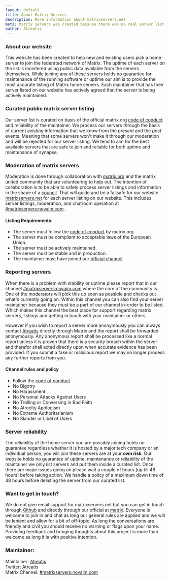 ```yaml
---
layout: default
title: About Matrix Servers
description: More information about matrixservers.net
meta: Matrix servers was created because there was no real server list supporting unofficial servers for the matrix network
author: Atreatis
---
```

### About our website
This website has been created to help new and existing users pick a home server to join the federated network of Matrix. The uptime of each server on the list is monitered using public data available from the servers themselves. While joining any of these servers holds no guarantee for maintenance of the running software or uptime our aim is to provide the most accurate listing of Matrix home servers. Each maintainer that has their server listed on our website has actively agreed that the server is being actively maintained.

### Curated public matrix server listing
Our server list is curated on basis of the official matrix.org [code of conduct](https://matrix.org/docs/guides/code_of_conduct.html) and reliability of the maintainer. We process our servers through the basis of current _existing_ information that we know from the _present_ and the _past_ events. Meaning that some servers won't make it through our moderation and will be rejected for our server listing. We tend to aim for the best available servers that are safe to join and reliable for both uptime and maintenance of synapse.

### Moderation of matrix servers
Moderation is done through collaboration with [matrix.org](https://matrix.org/) and the matrix united community that are volunteering to help out. The intention of collaboration is to be able to safely process server listings and information in the shape of a [council](https://en.wikipedia.org/wiki/Council). That will guide and be a failsafe for our website [matrixservers.net](https://matrixservers.net) for each server listing on our website. This includes server listings, moderation, and chatroom operation at [#matrixservers:novaim.com](https://matrix.to/#/#matrixservers:novaim.com).

#### Listing Requirements:
+ The server must follow the [code of conduct](https://matrix.org/docs/guides/code_of_conduct.html) by matrix.org
+ The server must be compliant to acceptable laws of the European Union.
+ The server must be actively maintained.
+ The server must be stable and in production.
+ The maintainer must have joined our [official channel](https://matrix.to/#/#matrixservers:novaim.com)

### Reporting servers
When there is a problem with stability or uptime please report that in our channel [#matrixservers:novaim.com](https://matrix.to/#/#matrixservers:novaim.com) where the core of the community is. One of the moderators will pick this up soon as possible and checks out what's currently going on. Within this channel you can also find your server maintainer because they must be a part of our channel in-order to be listed. Which makes this channel the best place for support regarding matrix servers, listings and getting in touch with your maintainer or others.

However if you wish to report a server more anonymously you can always contact [Atreatis](https://matrix.to/#/@atreatis:novaim.com) directly through Matrix and the report shall be forwarded anonymously. Any anonymous report shall be processed like a normal report unless it is proven that there is a security breach within the server and therefor shall acted directly upon when accurate evidence has been provided. If you submit a fake or malicious report we may no longer process any further reports from you. 

#### Channel rules and policy
+ Follow the [code of conduct](https://matrix.org/docs/guides/code_of_conduct.html)
+ No Bigotry
+ No Harassment
+ No Personal Attacks Against Users
+ No Trolling or Conversing in Bad Faith
+ No Atrocity Apologism
+ No Extreme Authoritarianism
+ No Slander or Libel of Users

### Server reliability
The reliability of the home server you are possibly joining holds no guarantee regardless whether it is hosted by a major tech company or an individual person, you will join these servers are at your **own risk**. Our website holds no guarantee of uptime, maintenance or reliability of the maintainer we only list servers and put them inside a curated list. Once there are major issues going on please wait a couple of hours (up till 48 hours) before taking action. We handle a policy of a maximum down time of 48 hours before delisting the server from our curated list.

### Want to get in touch?
We do not give email support for matrixservers.net but you can get in touch through [Github](https://github.com/Atreatis/matrixservers) and directly through our official at [matrix](https://matrix.to/#/#matrixservers:novaim.com). Everyone is welcome to join in and chat as long our general rules are applied and we will be lenient and allow for a bit of off-topic. As long the conversations are friendly and civil you should receive no warning or flags upon your name. Providing feedback and bringing thoughts about this project is more than welcome as long it is with positive intention.

### Maintainer:
Maintainer: [Atreatis](https://github.com/Atreatis)  
Twitter: [Atreatis](https://twitter.com/Atreatis)  
Matrix Channel: [#matrixservers:novaim.com](https://matrix.to/#/#matrixservers:novaim.com)  
